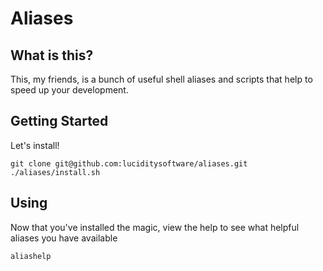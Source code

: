 # Aliases
## What is this?
This, my friends, is a bunch of useful shell aliases and scripts that help to speed up your development.

## Getting Started
Let's install!

```
git clone git@github.com:luciditysoftware/aliases.git
./aliases/install.sh
```

## Using
Now that you've installed the magic, view the help to see what helpful aliases you have available

```
aliashelp
```